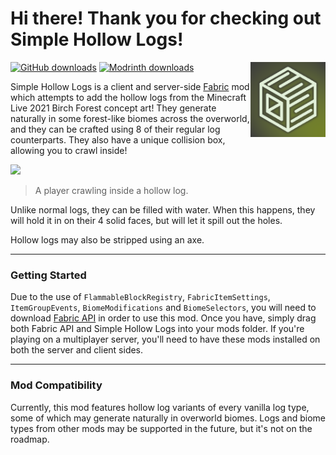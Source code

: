 # Hi there! Thank you for checking out Simple Hollow Logs!
<img align="right" width="120" src="src/main/resources/assets/axialeaa/simple-hollow-logs.png">

[![GitHub downloads](https://img.shields.io/github/downloads/axialeaa/SimpleHollowLogs/total?label=Github%20downloads&logo=github&style=for-the-badge)](https://github.com/axialeaa/SimpleHollowLogs/releases)
[![Modrinth downloads](https://img.shields.io/modrinth/dt/simple-hollow-logs?label=Modrinth%20downloads&logo=modrinth&style=for-the-badge)](https://modrinth.com/mod/simple-hollow-logs)

Simple Hollow Logs is a client and server-side [Fabric](https://fabricmc.net) mod which attempts to add the hollow logs from the Minecraft Live 2021 Birch Forest concept art! They generate naturally in some forest-like biomes across the overworld, and they can be crafted using 8 of their regular log counterparts. They also have a unique collision box, allowing you to crawl inside!

![](https://github.com/axialeaa/SimpleHollowLogs/assets/116074698/e9385a02-b429-45d7-88e7-7c9d2ead2bc0)
> A player crawling inside a hollow log.

Unlike normal logs, they can be filled with water. When this happens, they will hold it in on their 4 solid faces, but will let it spill out the holes.

Hollow logs may also be stripped using an axe.
***

### Getting Started
Due to the use of `FlammableBlockRegistry`, `FabricItemSettings`, `ItemGroupEvents`, `BiomeModifications` and `BiomeSelectors`, you will need to download [Fabric API](https://modrinth.com/mod/fabric-api) in order to use this mod. Once you have, simply drag both Fabric API and Simple Hollow Logs into your mods folder. If you're playing on a multiplayer server, you'll need to have these mods installed on both the server and client sides.
***

### Mod Compatibility
Currently, this mod features hollow log variants of every vanilla log type, some of which may generate naturally in overworld biomes. Logs and biome types from other mods may be supported in the future, but it's not on the roadmap.
